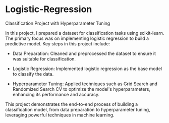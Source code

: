 # Logistic-Regression
Classification Project with Hyperparameter Tuning

In this project, I prepared a dataset for classification tasks using scikit-learn. The primary focus was on implementing logistic regression to build a predictive model. Key steps in this project include:

* Data Preparation: Cleaned and preprocessed the dataset to ensure it was suitable for classification.
  
* Logistic Regression: Implemented logistic regression as the base model to classify the data.
  
* Hyperparameter Tuning: Applied techniques such as Grid Search and Randomized Search CV to optimize the model's hyperparameters, enhancing its performance and accuracy.
  
This project demonstrates the end-to-end process of building a classification model, from data preparation to hyperparameter tuning, leveraging powerful techniques in machine learning.
